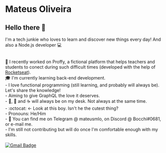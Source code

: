 
# Mateus Oliveira

## Hello there 👋
I'm a tech junkie who loves to learn and discover new things every day!
And also a Node.js developer :computer:


 <br/> :purple_heart: I recently worked on Proffy, a fictional platform that helps teachers and students to conect during such difficult times (developed with the help of [Rocketseat](https://rocketseat.com.br)).
 <br/> 🎓 I'm currently learning back-end development.
 <br/> - I love functional programming (still learning, and probably will always be). Let's share the knowledge!
 <br/> - Aiming to give GraphQL the love it deserves.
 <br/> - :beer:, :tea: and :coffee: will always be on my desk. Not always at the same time.
 <br/> - :octocat: ← Look at this boy. Isn't he the cutest thing?
 <br/> - Pronouns: He/Him
 <br/> - :calling: You can find me on Telegram @ mateusmlo, on Discord @ Bocchi#0681, or e-mail me.
 <br/> - I'm still not contributing but will do once I'm comfortable enough with my skills.
 <br/><br/> [![Gmail Badge](https://img.shields.io/badge/-mateus.mlo95@gmail.com-c14438?style=flat-square&logo=Gmail&logoColor=white&link=mailto:mateus.mlo95@gmail.com)](mailto:mateus.mlo95@gmail.com)
